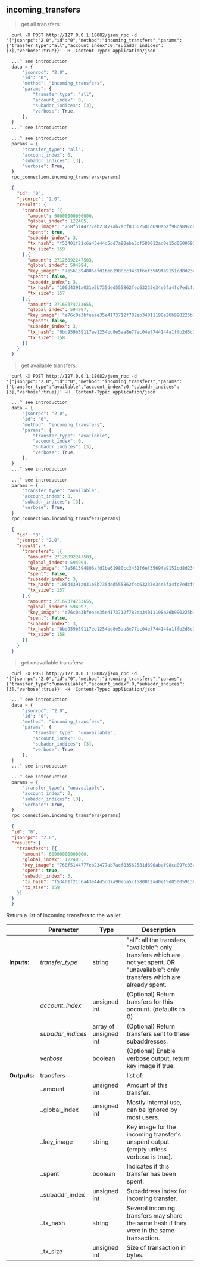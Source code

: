 ## **incoming_transfers**

> get all transfers:

```shell
  curl -X POST http://127.0.0.1:18082/json_rpc -d '{"jsonrpc":"2.0","id":"0","method":"incoming_transfers","params":{"transfer_type":"all","account_index":0,"subaddr_indices":[3],"verbose":true}}' -H 'Content-Type: application/json'
```
```python
  ...^ see introduction
  data = {
      "jsonrpc": "2.0",
      "id": "0",
      "method": "incoming_transfers",
      "params": {
          "transfer_type": "all",
          "account_index": 0,
          "subaddr_indices": [3],
          "verbose": True,
      },
  }
  ...^ see introduction
```
```py
  ...^ see introduction
  params = {
      "transfer_type": "all",
      "account_index": 0,
      "subaddr_indices": [3],
      "verbose": True,
  }
  rpc_connection.incoming_transfers(params)
```
```json
  {
    "id": "0",
    "jsonrpc": "2.0",
    "result": {
      "transfers": [{
        "amount": 60000000000000,
        "global_index": 122405,
        "key_image": "768f5144777eb23477ab7acf83562581d690abaf98ca897c03a9d2b900eb479b",
        "spent": true,
        "subaddr_index": 3,
        "tx_hash": "f53401f21c6a43e44d5dd7a90eba5cf580012ad0e15d050059136f8a0da34f6b",
        "tx_size": 159
      },{
        "amount": 27126892247503,
        "global_index": 594994,
        "key_image": "7e561394806afd1be61980cc3431f6ef3569fa9151cd8d234f8ec13aa145695e",
        "spent": false,
        "subaddr_index": 3,
        "tx_hash": "106d4391a031e5b735ded555862fec63233e34e5fa4fc7edcfdbe461c275ae5b",
        "tx_size": 157
      },{
        "amount": 27169374733655,
        "global_index": 594997,
        "key_image": "e76c0a3bfeaae35e4173712f782eb34011198e26b990225b71aa787c8ba8a157",
        "spent": false,
        "subaddr_index": 3,
        "tx_hash": "0bd959b59117ee1254bd8e5aa8e77ec04ef744144a1ffb2d5c1eb9380a719621",
        "tx_size": 158
      }]
    }
  }
```

> get available transfers:

```shell
  curl -X POST http://127.0.0.1:18082/json_rpc -d '{"jsonrpc":"2.0","id":"0","method":"incoming_transfers","params":{"transfer_type":"available","account_index":0,"subaddr_indices":[3],"verbose":true}}' -H 'Content-Type: application/json'
```
```python
  ...^ see introduction
  data = {
      "jsonrpc": "2.0",
      "id": "0",
      "method": "incoming_transfers",
      "params": {
          "transfer_type": "available",
          "account_index": 0,
          "subaddr_indices": [3],
          "verbose": True,
      },
  }
  ...^ see introduction
```
```py
  ...^ see introduction
  params = {
      "transfer_type": "available",
      "account_index": 0,
      "subaddr_indices": [3],
      "verbose": True,
  }
  rpc_connection.incoming_transfers(params)
```
```json
  {
    "id": "0",
    "jsonrpc": "2.0",
    "result": {
      "transfers": [{
        "amount": 27126892247503,
        "global_index": 594994,
        "key_image": "7e561394806afd1be61980cc3431f6ef3569fa9151cd8d234f8ec13aa145695e",
        "spent": false,
        "subaddr_index": 3,
        "tx_hash": "106d4391a031e5b735ded555862fec63233e34e5fa4fc7edcfdbe461c275ae5b",
        "tx_size": 157
      },{
        "amount": 27169374733655,
        "global_index": 594997,
        "key_image": "e76c0a3bfeaae35e4173712f782eb34011198e26b990225b71aa787c8ba8a157",
        "spent": false,
        "subaddr_index": 3,
        "tx_hash": "0bd959b59117ee1254bd8e5aa8e77ec04ef744144a1ffb2d5c1eb9380a719621",
        "tx_size": 158
      }]
    }
  }
```

> get unavailable transfers:

```shell
  curl -X POST http://127.0.0.1:18082/json_rpc -d '{"jsonrpc":"2.0","id":"0","method":"incoming_transfers","params":{"transfer_type":"unavailable","account_index":0,"subaddr_indices":[3],"verbose":true}}' -H 'Content-Type: application/json'
```
```python
  ...^ see introduction
  data = {
      "jsonrpc": "2.0",
      "id": "0",
      "method": "incoming_transfers",
      "params": {
          "transfer_type": "unavailable",
          "account_index": 0,
          "subaddr_indices": [3],
          "verbose": True,
      },
  }
  ...^ see introduction
```
```py
  ...^ see introduction
  params = {
      "transfer_type": "unavailable",
      "account_index": 0,
      "subaddr_indices": [3],
      "verbose": True,
  }
  rpc_connection.incoming_transfers(params)
```
```json
  {
  "id": "0",
  "jsonrpc": "2.0",
  "result": {
    "transfers": [{
      "amount": 60000000000000,
      "global_index": 122405,
      "key_image": "768f5144777eb23477ab7acf83562581d690abaf98ca897c03a9d2b900eb479b",
      "spent": true,
      "subaddr_index": 3,
      "tx_hash": "f53401f21c6a43e44d5dd7a90eba5cf580012ad0e15d050059136f8a0da34f6b",
      "tx_size": 159
    }]
  }
  }
```
Return a list of incoming transfers to the wallet.  

|             | Parameter         | Type                  | Description
| ---         | ---               | ---                   | ---
|**Inputs:**  | *transfer_type*   | string                | "all": all the transfers, "available": only transfers which are not yet spent, OR "unavailable": only transfers which are already spent.
|             | *account_index*   | unsigned int          | (Optional) Return transfers for this account. (defaults to 0)
|             | *subaddr_indices* | array of unsigned int | (Optional) Return transfers sent to these subaddresses.
|             | *verbose*         | boolean               | (Optional) Enable verbose output, return key image if true.
|**Outputs:** | transfers         |                       | list of:
|             | ..amount          | unsigned int          | Amount of this transfer.
|             | ..global_index    | unsigned int          | Mostly internal use, can be ignored by most users.
|             | ..key_image       | string                | Key image for the incoming transfer's unspent output (empty unless verbose is true).
|             | ..spent           | boolean               | Indicates if this transfer has been spent.
|             | ..subaddr_index   | unsigned int          | Subaddress index for incoming transfer.
|             | ..tx_hash         | string                | Several incoming transfers may share the same hash if they were in the same transaction.
|             | ..tx_size         | unsigned int          | Size of transaction in bytes.
